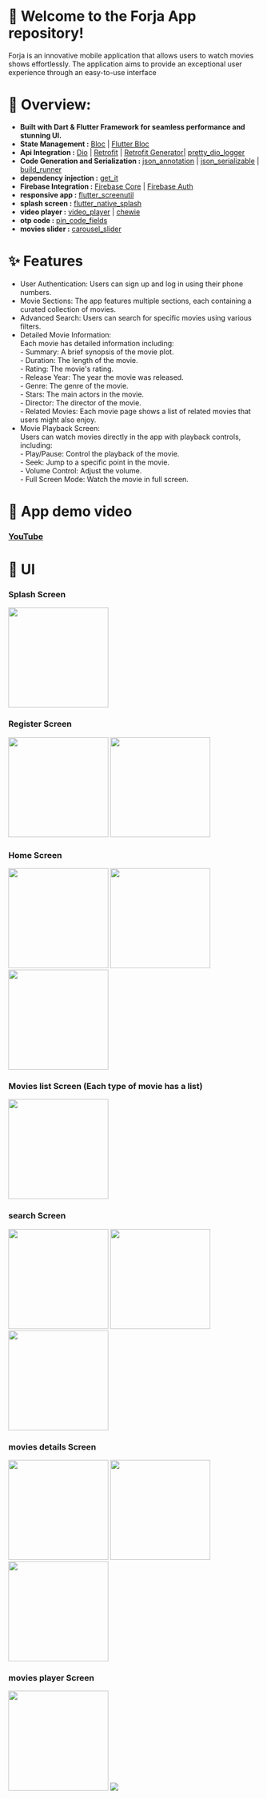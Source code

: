 # 🚀 Welcome to the Forja App repository! 

Forja is an innovative mobile application that allows users to watch movies shows effortlessly.
The application aims to provide an exceptional user experience through an easy-to-use interface 

# 🔧 Overview:

* **Built with Dart & Flutter Framework for seamless performance and stunning UI.**<br>
* **State Management :** [Bloc](https://pub.dev/packages/bloc) | [Flutter Bloc](https://pub.dev/packages/flutter_bloc)
* **Api Integration :** [Dio](https://pub.dev/packages/dio) | [Retrofit](https://pub.dev/packages/retrofit) | [Retrofit Generator](https://pub.dev/packages/retrofit_generator)| [pretty_dio_logger](https://pub.dev/packages/pretty_dio_logger)<br>
* **Code Generation and Serialization :** [json_annotation](https://pub.dev/packages/json_annotation) | [json_serializable](https://pub.dev/packages/json_serializable) | [build_runner](https://pub.dev/packages/build_runner)<br>
* **dependency injection :** [get_it](https://pub.dev/packages/get_it)<br>
* **Firebase Integration :** [Firebase Core](https://pub.dev/packages/firebase_core) | [Firebase Auth](https://pub.dev/packages/firebase_auth)
* **responsive app :** [flutter_screenutil](https://pub.dev/packages/flutter_screenutil)<br>
* **splash screen :** [flutter_native_splash](https://pub.dev/packages/flutter_native_splash)<br>
* **video player :** [video_player](https://pub.dev/packages/video_player) | [chewie](https://pub.dev/packages/chewie)<br>
* **otp code :** [pin_code_fields](https://pub.dev/packages/pin_code_fields)<br>
* **movies slider :** [carousel_slider](https://pub.dev/packages/carousel_slider)
  

# ✨ Features

* User Authentication: Users can sign up and log in using their phone numbers.
* Movie Sections: The app features multiple sections, each containing a curated collection of movies.
* Advanced Search: Users can search for specific movies using various filters.
* Detailed Movie Information:<br>
      Each movie has detailed information including:<br>
         - Summary: A brief synopsis of the movie plot.<br>
         - Duration: The length of the movie.<br>
         - Rating: The movie's rating.<br>
         - Release Year: The year the movie was released.<br>
         - Genre: The genre of the movie.<br>
         - Stars: The main actors in the movie.<br>
         - Director: The director of the movie.<br>
         - Related Movies: Each movie page shows a list of related movies that users might also enjoy.
* Movie Playback Screen:<br> 
      Users can watch movies directly in the app with playback controls, including:<br>
         - Play/Pause: Control the playback of the movie.<br>
         - Seek: Jump to a specific point in the movie.<br>
         - Volume Control: Adjust the volume.<br>
         - Full Screen Mode: Watch the movie in full screen.
# 🌟 App demo video

### [YouTube](https://youtu.be/ldtGxfD75Uc?si=W_Rwu23Xecl7h6Ki)

# 🎨 UI

 ### Splash Screen

<img src="https://github.com/AbdoGKash/forja/assets/160290297/a2ab5cdd-c749-4043-83b7-303ab3ad368e" width="200">

### Register Screen

<img src="https://github.com/AbdoGKash/forja/assets/160290297/d63100ff-9d28-48c8-baa7-d6eb1809d364" width="200">
<img src="https://github.com/AbdoGKash/forja/assets/160290297/03a967f7-0c74-4455-a474-a669352a1ef1" width="200">

### Home Screen

<img src="https://github.com/AbdoGKash/forja/assets/160290297/2e83ddce-81bd-4e85-bb5b-24780dc1fdb2" width="200">
<img src="https://github.com/AbdoGKash/forja/assets/160290297/87b92230-26d1-4650-9f21-3e899dd214a1" width="200">
<img src="https://github.com/AbdoGKash/forja/assets/160290297/4e145792-73a4-41c4-bde5-3e2e5feada7a" width="200">

### Movies list Screen (Each type of movie has a list)

<img src="https://github.com/AbdoGKash/forja/assets/160290297/b31872ff-5c9e-4bdd-9762-3150dcbc25c1" width="200">

### search Screen

<img src="https://github.com/AbdoGKash/forja/assets/160290297/a4bdff2a-15e2-40b7-ba09-85025506b456" width="200">
<img src="https://github.com/AbdoGKash/forja/assets/160290297/bdc6ebfe-2ff3-4be5-8086-02ea08ef992b" width="200">
<img src="https://github.com/AbdoGKash/forja/assets/160290297/b2b2f3bc-cc1a-423a-bf07-7021f434cf3e" width="200">

### movies details Screen

<img src="https://github.com/AbdoGKash/forja/assets/160290297/d1ccb2cd-3954-4d2d-bf75-67aa9413be80" width="200">
<img src="https://github.com/AbdoGKash/forja/assets/160290297/b219dc33-7a6d-427d-bb70-426fcf031fbe" width="200">
<img src="https://github.com/AbdoGKash/forja/assets/160290297/16bf5da2-b33f-4ce4-80f2-41bbb481df27" width="200">

### movies player Screen

<img src="https://github.com/AbdoGKash/forja/assets/160290297/8b357592-5211-435f-95f6-32358f21bb83" width="200">
<img src="https://github.com/AbdoGKash/forja/assets/160290297/bfa73c3a-7c97-400d-bf9e-1bc305a90658" higth="200">

